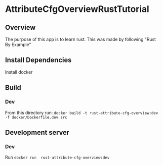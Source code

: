 # AttributeCfgOverviewRustTutorial

## Overview
The purpose of this app is to learn rust. This was made by following "Rust By Example"

## Install Dependencies
Install docker

## Build
### Dev
From this directory run: `docker build -t rust-attribute-cfg-overview:dev -f docker/Dockerfile.dev src`

## Development server
### Dev
Run `docker run  rust-attribute-cfg-overview:dev`